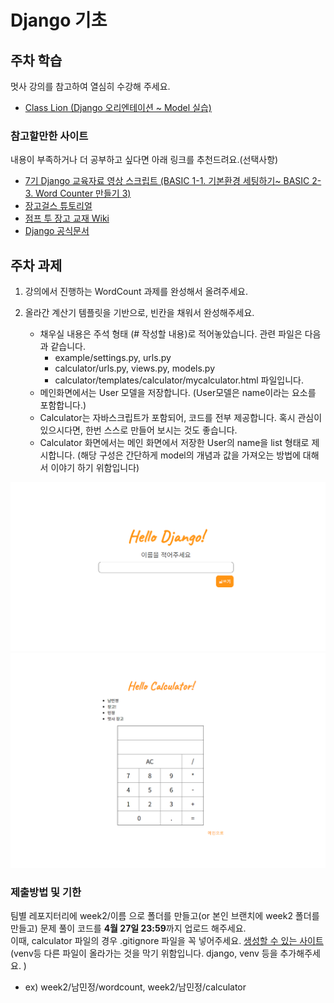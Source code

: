 
# Django 기초

## 주차 학습
멋사 강의를 참고하여 열심히 수강해 주세요.
- [Class Lion (Django 오리엔테이션 ~ Model 실습)](https://classlion.net/)

### 참고할만한 사이트
내용이 부족하거나 더 공부하고 싶다면 아래 링크를 추천드려요.(선택사항)
- [7기 Django 교육자료 영상 스크립트 (BASIC 1-1. 기본환경 세팅하기~ BASIC 2-3. Word Counter 만들기 3)](https://www.notion.so/4eed5a2343bb4f09874fe6c56ea4ace8?v=138c8b8b488e42b6a2cc603714db9e4f)
- [장고걸스 튜토리얼](https://tutorial.djangogirls.org/ko/) 
- [점프 투 장고 교재 Wiki](https://wikidocs.net/book/4223)
- [Django 공식문서](https://docs.djangoproject.com/ko/3.1/)


## 주차 과제
1. 강의에서 진행하는 WordCount 과제를 완성해서 올려주세요.


2. 올라간 계산기 템플릿을 기반으로, 빈칸을 채워서 완성해주세요.
   -   채우실  내용은 주석 형태 (# 작성할 내용)로 적어놓았습니다. 관련 파일은 다음과 같습니다.
       -   example/settings.py, urls.py
       -   calculator/urls.py, views.py, models.py
       -   calculator/templates/calculator/mycalculator.html 파일입니다.
   -   메인화면에서는 User 모델을 저장합니다. (User모델은 name이라는 요소를 포함합니다.)
   -   Calculator는 자바스크립트가 포함되어, 코드를 전부 제공합니다. 혹시 관심이 있으시다면, 한번 스스로 만들어 보시는 것도 좋습니다. 
   -   Calculator 화면에서는 메인 화면에서 저장한 User의 name을 list 형태로 제시합니다. (해당 구성은 간단하게 model의 개념과 값을 가져오는 방법에 대해서 이야기 하기 위함입니다)
  
  
  <kbd>![메인페이지](mainpage.png)</kbd>
  <kbd>![계산기페이지](calculatorpage.png)</kbd>
    

### 제출방법 및 기한
팀별 레포지터리에 week2/이름 으로 폴더를 만들고(or 본인 브랜치에 week2 폴더를 만들고) 문제 풀이 코드를 **4월 27일 23:59**까지 업로드 해주세요. 
<br/>
이때, calculator 파일의 경우 .gitignore 파일을 꼭 넣어주세요. [생성할 수 있는 사이트](https://www.toptal.com/developers/gitignore)(venv등 다른 파일이 올라가는 것을 막기 위함입니다. django, venv 등을 추가해주세요. )
- ex) week2/남민정/wordcount, week2/남민정/calculator

